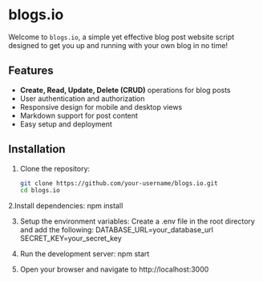 # blogs.io

Welcome to `blogs.io`, a simple yet effective blog post website script designed to get you up and running with your own blog in no time!

## Features

- **Create, Read, Update, Delete (CRUD)** operations for blog posts
- User authentication and authorization
- Responsive design for mobile and desktop views
- Markdown support for post content
- Easy setup and deployment

## Installation

1. Clone the repository:
   ```bash
   git clone https://github.com/your-username/blogs.io.git
   cd blogs.io

2.Install dependencies:
  npm install

3. Setup the environment variables:
   Create a .env file in the root directory and add the following:
   DATABASE_URL=your_database_url
   SECRET_KEY=your_secret_key

4. Run the development server:
   npm start

5. Open your browser and navigate to
   http://localhost:3000

   
